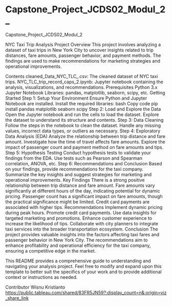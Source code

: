 # Capstone_Project_JCDS02_Modul_2_
 Capstone_Project_JCDS02_Modul_2

NYC Taxi Trip Analysis Project
Overview
This project involves analyzing a dataset of taxi trips in New York City to uncover insights related to trip distances, fare amounts, passenger behavior, and payment methods. The findings are used to make recommendations for marketing strategies and operational improvements.

Contents
cleaned_Data_NYC_TLC_.csv: The cleaned dataset of NYC taxi trips.
NYC_TLC_trip_record_caps_2.ipynb: Jupyter notebook containing the analysis, visualizations, and recommendations.
Prerequisites
Python 3.x
Jupyter Notebook
Libraries: pandas, matplotlib, seaborn, scipy, etc.
Getting Started
Step 1: Setup Your Environment
Ensure Python and Jupyter Notebook are installed.
Install the required libraries:
bash
Copy code
pip install pandas matplotlib seaborn scipy
Step 2: Load and Explore the Data
Open the Jupyter notebook and run the cells to load the dataset.
Explore the dataset to understand its structure and contents.
Step 3: Data Cleaning
Follow the steps in the notebook to clean the dataset.
Handle any missing values, incorrect data types, or outliers as necessary.
Step 4: Exploratory Data Analysis (EDA)
Analyze the relationship between trip distance and fare amount.
Investigate how the time of travel affects fare amounts.
Explore the impact of passenger count and payment method on fare amounts and tips.
Step 5: Hypothesis Testing
Conduct hypothesis tests to validate your findings from the EDA.
Use tests such as Pearson and Spearman correlation, ANOVA, etc.
Step 6: Recommendations and Conclusion
Based on your findings, provide recommendations for the taxi company.
Summarize the key insights and suggest strategies for marketing and operational improvements.
Key Findings
There is a strong positive relationship between trip distance and fare amount.
Fare amounts vary significantly at different hours of the day, indicating potential for dynamic pricing.
Passenger count has a significant impact on fare amounts, though the practical significance might be limited.
Credit card payments are associated with higher tips.
Recommendations
Implement dynamic pricing during peak hours.
Promote credit card payments.
Use data insights for targeted marketing and promotions.
Enhance customer experience to increase the likelihood of tips.
Collaborate with city planners to integrate taxi services into the broader transportation ecosystem.
Conclusion
The project provides valuable insights into the factors affecting taxi fares and passenger behavior in New York City. The recommendations aim to enhance profitability and operational efficiency for the taxi company, ensuring a competitive edge in the market.

This README provides a comprehensive guide to understanding and navigating your analysis project. Feel free to modify and expand upon this template to better suit the specifics of your work and to provide additional context or instructions as needed.

Contributor Wisnu Kristianto 
https://public.tableau.com/shared/83FR5JN59?:display_count=n&:origin=viz_share_link
